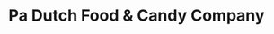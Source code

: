 ---
title: "Pa Dutch Food & Candy Company"
url: /fredericksburg/pa-dutch-food-und-candy-company/
shop: Süßwaren
---